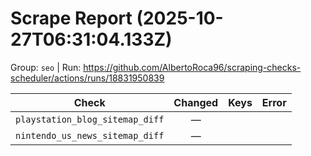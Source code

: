 # Scrape Report (2025-10-27T06:31:04.133Z)

Group: `seo`  |  Run: https://github.com/AlbertoRoca96/scraping-checks-scheduler/actions/runs/18831950839

| Check | Changed | Keys | Error |
|---|:---:|:--|:--|
| `playstation_blog_sitemap_diff` | — |  |  |
| `nintendo_us_news_sitemap_diff` | — |  |  |
